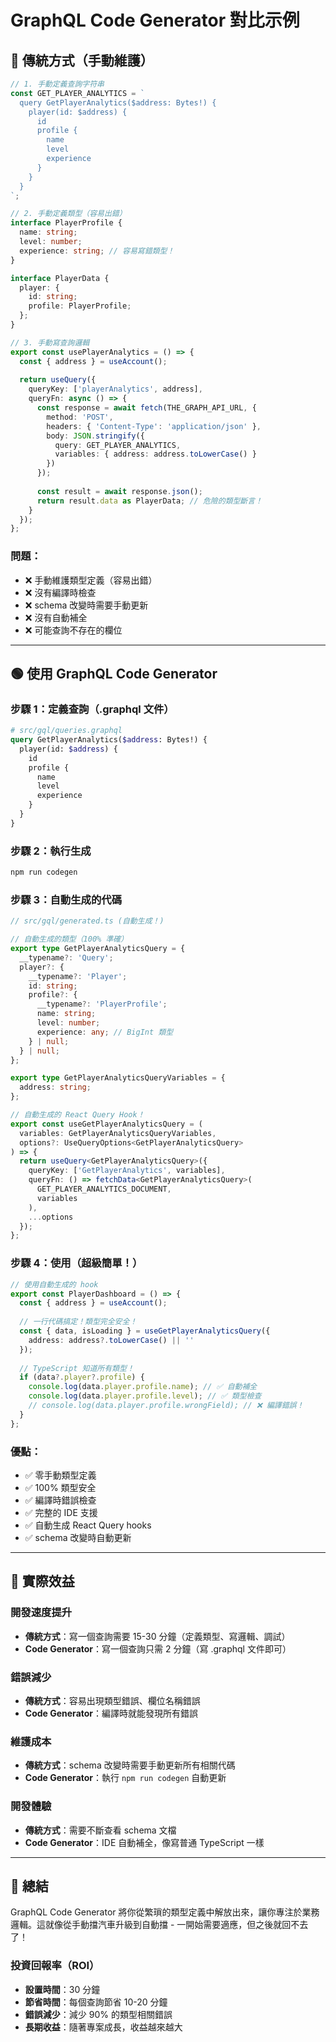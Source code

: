 # GraphQL Code Generator 對比示例

## 🔴 傳統方式（手動維護）

```typescript
// 1. 手動定義查詢字符串
const GET_PLAYER_ANALYTICS = `
  query GetPlayerAnalytics($address: Bytes!) {
    player(id: $address) {
      id
      profile {
        name
        level
        experience
      }
    }
  }
`;

// 2. 手動定義類型（容易出錯）
interface PlayerProfile {
  name: string;
  level: number;
  experience: string; // 容易寫錯類型！
}

interface PlayerData {
  player: {
    id: string;
    profile: PlayerProfile;
  };
}

// 3. 手動寫查詢邏輯
export const usePlayerAnalytics = () => {
  const { address } = useAccount();
  
  return useQuery({
    queryKey: ['playerAnalytics', address],
    queryFn: async () => {
      const response = await fetch(THE_GRAPH_API_URL, {
        method: 'POST',
        headers: { 'Content-Type': 'application/json' },
        body: JSON.stringify({
          query: GET_PLAYER_ANALYTICS,
          variables: { address: address.toLowerCase() }
        })
      });
      
      const result = await response.json();
      return result.data as PlayerData; // 危險的類型斷言！
    }
  });
};
```

### 問題：
- ❌ 手動維護類型定義（容易出錯）
- ❌ 沒有編譯時檢查
- ❌ schema 改變時需要手動更新
- ❌ 沒有自動補全
- ❌ 可能查詢不存在的欄位

---

## 🟢 使用 GraphQL Code Generator

### 步驟 1：定義查詢（.graphql 文件）
```graphql
# src/gql/queries.graphql
query GetPlayerAnalytics($address: Bytes!) {
  player(id: $address) {
    id
    profile {
      name
      level
      experience
    }
  }
}
```

### 步驟 2：執行生成
```bash
npm run codegen
```

### 步驟 3：自動生成的代碼
```typescript
// src/gql/generated.ts (自動生成！)

// 自動生成的類型（100% 準確）
export type GetPlayerAnalyticsQuery = {
  __typename?: 'Query';
  player?: {
    __typename?: 'Player';
    id: string;
    profile?: {
      __typename?: 'PlayerProfile';
      name: string;
      level: number;
      experience: any; // BigInt 類型
    } | null;
  } | null;
};

export type GetPlayerAnalyticsQueryVariables = {
  address: string;
};

// 自動生成的 React Query Hook！
export const useGetPlayerAnalyticsQuery = (
  variables: GetPlayerAnalyticsQueryVariables,
  options?: UseQueryOptions<GetPlayerAnalyticsQuery>
) => {
  return useQuery<GetPlayerAnalyticsQuery>({
    queryKey: ['GetPlayerAnalytics', variables],
    queryFn: () => fetchData<GetPlayerAnalyticsQuery>(
      GET_PLAYER_ANALYTICS_DOCUMENT,
      variables
    ),
    ...options
  });
};
```

### 步驟 4：使用（超級簡單！）
```typescript
// 使用自動生成的 hook
export const PlayerDashboard = () => {
  const { address } = useAccount();
  
  // 一行代碼搞定！類型完全安全！
  const { data, isLoading } = useGetPlayerAnalyticsQuery({
    address: address?.toLowerCase() || ''
  });
  
  // TypeScript 知道所有類型！
  if (data?.player?.profile) {
    console.log(data.player.profile.name); // ✅ 自動補全
    console.log(data.player.profile.level); // ✅ 類型檢查
    // console.log(data.player.profile.wrongField); // ❌ 編譯錯誤！
  }
};
```

### 優點：
- ✅ 零手動類型定義
- ✅ 100% 類型安全
- ✅ 編譯時錯誤檢查
- ✅ 完整的 IDE 支援
- ✅ 自動生成 React Query hooks
- ✅ schema 改變時自動更新

---

## 🎯 實際效益

### 開發速度提升
- **傳統方式**：寫一個查詢需要 15-30 分鐘（定義類型、寫邏輯、調試）
- **Code Generator**：寫一個查詢只需 2 分鐘（寫 .graphql 文件即可）

### 錯誤減少
- **傳統方式**：容易出現類型錯誤、欄位名稱錯誤
- **Code Generator**：編譯時就能發現所有錯誤

### 維護成本
- **傳統方式**：schema 改變時需要手動更新所有相關代碼
- **Code Generator**：執行 `npm run codegen` 自動更新

### 開發體驗
- **傳統方式**：需要不斷查看 schema 文檔
- **Code Generator**：IDE 自動補全，像寫普通 TypeScript 一樣

---

## 🚀 總結

GraphQL Code Generator 將你從繁瑣的類型定義中解放出來，讓你專注於業務邏輯。這就像從手動擋汽車升級到自動擋 - 一開始需要適應，但之後就回不去了！

### 投資回報率（ROI）
- **設置時間**：30 分鐘
- **節省時間**：每個查詢節省 10-20 分鐘
- **錯誤減少**：減少 90% 的類型相關錯誤
- **長期收益**：隨著專案成長，收益越來越大